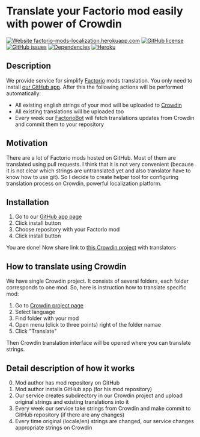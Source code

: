 # Translate your Factorio mod easily with power of Crowdin

[![Website factorio-mods-localization.herokuapp.com](https://img.shields.io/website-up-down-green-red/https/factorio-mods-localization.herokuapp.com.svg)](https://factorio-mods-localization.herokuapp.com/)
[![GitHub license](https://img.shields.io/github/license/dima74/factorio-mods-localization.svg)](https://github.com/dima74/factorio-mods-localization/blob/master/LICENSE)
[![GitHub issues](https://img.shields.io/github/issues/dima74/factorio-mods-localization.svg)](https://GitHub.com/dima74/factorio-mods-localization/issues/)
[![Dependencies](https://david-dm.org/dima74/factorio-mods-localization.png)](https://david-dm.org/dima74/factorio-mods-localization)
[![Heroku](https://heroku-badge.herokuapp.com/?app=factorio-mods-localization)](https://factorio-mods-localization.herokuapp.com/)

## Description
We provide service for simplify [Factorio](https://www.factorio.com/) mods translation. You only need to install [our GitHub app][1]. After this the following actions will be performed automatically:

* All existing english strings of your mod will be uploaded to [Crowdin](https://crowdin.com/)
* All existing translations will be uploaded too
* Every week our [FactorioBot](https://github.com/factorio-mods-helper) will fetch translations updates from Crowdin and commit them to your repository

## Motivation
There are a lot of Factorio mods hosted on GitHub. Most of them are translated using pull requests. I think that it is not very convenient (because it is not clear which strings are untranslated yet and also translator have to know how to use git). So I decide to create helper tool for configuring translation process on Crowdin, powerful localization platform.

## Installation
1. Go to our [GitHub app page][1]
2. Click install button
3. Choose repository with your Factorio mod
4. Click install button

You are done! Now share link to [this Crowdin project][2] with translators

## How to translate using Crowdin
We have single Crowdin project. It consists of several folders, each folder corresponds to one mod. So, here is instruction how to translate specific mod:

1. Go to [Crowdin project page][2]
2. Select language
3. Find folder with your mod
4. Open menu (click to three points) right of the folder namae
5. Click "Translate"

Then Crowdin translation interface will be opened where you can translate strings.

## Detail description of how it works
0. Mod author has mod repository on GitHub
1. Mod author installs GitHub app (for his mod repository)
2. Our service creates subdirectory in our Crowdin project and upload original strings and existing translations into it
3. Every week our service take strings from Crowdin and make commit to GitHub repository (if there are any changes)
4. Every time original (locale/en) strings are changed, our service changes appropriate strings on Crowdin 


  [1]: https://github.com/apps/factorio-mods-localization-helper
  [2]: https://crowdin.com/project/factorio-mods-localization